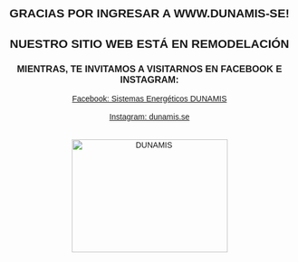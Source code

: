 <html>

<head>

<style type="text/css">
	head {
		color: green;}
		body {
			font-family: Comic,  Verdana, Arial, Sans-serif
		}
</style>
<center><h2><b>GRACIAS POR INGRESAR A WWW.DUNAMIS-SE!</b></h2></center>
</head>
<body>

<center><h2><b>NUESTRO SITIO WEB EST&Aacute EN REMODELACI&OacuteN </b></h2></center>
<center><h3> <b>MIENTRAS, TE INVITAMOS A VISITARNOS EN FACEBOOK E INSTAGRAM: </b> </h3></center>

<!--p><h3>Facebook: Sistemas Energ&eacuteticos DUNAMIS</h3></p>-->
<center><a href="https://www.facebook.com/sistemasenergeticosdunamis">Facebook: Sistemas Energ&eacuteticos DUNAMIS</a><br /><br /></center>
<!--p><h3>Instagram: dunamis.se</h3></p>-->

<center><a href="https://www.instagram.com/dunamis.se/">Instagram: dunamis.se</a></center><br /><br />
<center>
<image src=LOGO_CENTRO.png  alt=DUNAMIS S.E. width="275" height="200" ></center> <br />

</body>
</html>
